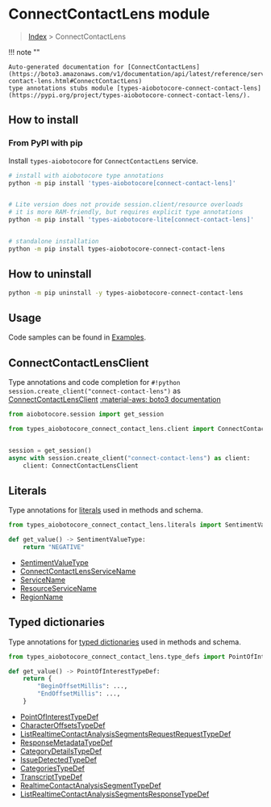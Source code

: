 # ConnectContactLens module

> [Index](../README.md) > ConnectContactLens


!!! note ""

    Auto-generated documentation for [ConnectContactLens](https://boto3.amazonaws.com/v1/documentation/api/latest/reference/services/connect-contact-lens.html#ConnectContactLens)
    type annotations stubs module [types-aiobotocore-connect-contact-lens](https://pypi.org/project/types-aiobotocore-connect-contact-lens/).

## How to install



### From PyPI with pip

Install `types-aiobotocore` for `ConnectContactLens` service.

```bash
# install with aiobotocore type annotations
python -m pip install 'types-aiobotocore[connect-contact-lens]'


# Lite version does not provide session.client/resource overloads
# it is more RAM-friendly, but requires explicit type annotations
python -m pip install 'types-aiobotocore-lite[connect-contact-lens]'


# standalone installation
python -m pip install types-aiobotocore-connect-contact-lens
```



## How to uninstall

```bash
python -m pip uninstall -y types-aiobotocore-connect-contact-lens
```

## Usage

Code samples can be found in [Examples](./usage.md).

## ConnectContactLensClient

Type annotations and code completion for  `#!python session.create_client("connect-contact-lens")` as [ConnectContactLensClient](./client.md)
[:material-aws: boto3 documentation](https://boto3.amazonaws.com/v1/documentation/api/latest/reference/services/connect-contact-lens.html#ConnectContactLens.Client)

```python title="Usage example"
from aiobotocore.session import get_session

from types_aiobotocore_connect_contact_lens.client import ConnectContactLensClient


session = get_session()
async with session.create_client("connect-contact-lens") as client:
    client: ConnectContactLensClient
```








## Literals

Type annotations for [literals](./literals.md) used in methods and schema.

```python title="Usage example"
from types_aiobotocore_connect_contact_lens.literals import SentimentValueType

def get_value() -> SentimentValueType:
    return "NEGATIVE"
```

- [SentimentValueType](./literals.md#sentimentvaluetype)
- [ConnectContactLensServiceName](./literals.md#connectcontactlensservicename)
- [ServiceName](./literals.md#servicename)
- [ResourceServiceName](./literals.md#resourceservicename)
- [RegionName](./literals.md#regionname)




## Typed dictionaries

Type annotations for [typed dictionaries](./type_defs.md) used in methods and schema.

```python title="Usage example"
from types_aiobotocore_connect_contact_lens.type_defs import PointOfInterestTypeDef

def get_value() -> PointOfInterestTypeDef:
    return {
        "BeginOffsetMillis": ...,
        "EndOffsetMillis": ...,
    }
```

- [PointOfInterestTypeDef](./type_defs.md#pointofinteresttypedef)
- [CharacterOffsetsTypeDef](./type_defs.md#characteroffsetstypedef)
- [ListRealtimeContactAnalysisSegmentsRequestRequestTypeDef](./type_defs.md#listrealtimecontactanalysissegmentsrequestrequesttypedef)
- [ResponseMetadataTypeDef](./type_defs.md#responsemetadatatypedef)
- [CategoryDetailsTypeDef](./type_defs.md#categorydetailstypedef)
- [IssueDetectedTypeDef](./type_defs.md#issuedetectedtypedef)
- [CategoriesTypeDef](./type_defs.md#categoriestypedef)
- [TranscriptTypeDef](./type_defs.md#transcripttypedef)
- [RealtimeContactAnalysisSegmentTypeDef](./type_defs.md#realtimecontactanalysissegmenttypedef)
- [ListRealtimeContactAnalysisSegmentsResponseTypeDef](./type_defs.md#listrealtimecontactanalysissegmentsresponsetypedef)

